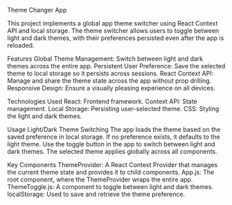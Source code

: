 Theme Changer App

This project implements a global app theme switcher using React Context API and local storage. The theme switcher allows users to toggle between light and dark themes, with their preferences persisted even after the app is reloaded.

Features
Global Theme Management: Switch between light and dark themes across the entire app.
Persistent User Preference: Save the selected theme to local storage so it persists across sessions.
React Context API: Manage and share the theme state across the app without prop drilling.
Responsive Design: Ensure a visually pleasing experience on all devices.

Technologies Used
React: Frontend framework.
Context API: State management.
Local Storage: Persisting user-selected theme.
CSS: Styling the light and dark themes.



Usage
Light/Dark Theme Switching
The app loads the theme based on the saved preference in local storage. If no preference exists, it defaults to the light theme.
Use the toggle button in the app to switch between light and dark themes.
The selected theme applies globally across all components.

Key Components
ThemeProvider: A React Context Provider that manages the current theme state and provides it to child components.
App.js: The root component, where the ThemeProvider wraps the entire app.
ThemeToggle.js: A component to toggle between light and dark themes.
localStorage: Used to save and retrieve the theme preference.



